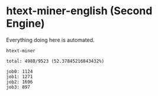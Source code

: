 # htext-miner-english (Second Engine)

Everything doing here is automated.

```
htext-miner

total: 4988/9523 (52.37845216843432%)

job0: 1124
job1: 1271
job2: 1696
job3: 897
```